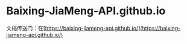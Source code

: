 # Baixing-JiaMeng-API.github.io
文档传送门：在[https://baixing-jiameng-api.github.io/](https://baixing-jiameng-api.github.io/)
